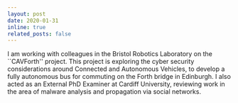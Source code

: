 ```yaml
---
layout: post
date: 2020-01-31
inline: true
related_posts: false
---
```


I am working with colleagues in the Bristol Robotics Laboratory on the ``CAVForth'' project. This project is exploring the cyber security considerations around Connected and Autonomous Vehicles, to develop a fully autonomous bus for commuting on the Forth bridge in Edinburgh. I also acted as an External PhD Examiner at Cardiff University, reviewing work in the area of malware analysis and propagation via social networks.